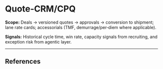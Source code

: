 # Quote‑CRM/CPQ

**Scope:** Deals → versioned quotes → approvals → conversion to shipment; lane rate cards; accessorials (TMF, demurrage/per‑diem where applicable).

**Signals:** Historical cycle time, win rate, capacity signals from recruiting, and exception risk from agentic layer.

---
## References
